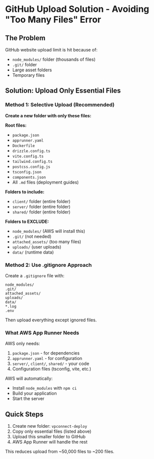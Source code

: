 # GitHub Upload Solution - Avoiding "Too Many Files" Error

## The Problem
GitHub website upload limit is hit because of:
- `node_modules/` folder (thousands of files)
- `.git/` folder 
- Large asset folders
- Temporary files

## Solution: Upload Only Essential Files

### Method 1: Selective Upload (Recommended)

**Create a new folder with only these files:**

**Root files:**
- `package.json`
- `apprunner.yaml`
- `Dockerfile`
- `drizzle.config.ts`
- `vite.config.ts`
- `tailwind.config.ts`
- `postcss.config.js`
- `tsconfig.json`
- `components.json`
- All `.md` files (deployment guides)

**Folders to include:**
- `client/` folder (entire folder)
- `server/` folder (entire folder)
- `shared/` folder (entire folder)

**Folders to EXCLUDE:**
- `node_modules/` (AWS will install this)
- `.git/` (not needed)
- `attached_assets/` (too many files)
- `uploads/` (user uploads)
- `data/` (runtime data)

### Method 2: Use .gitignore Approach

Create a `.gitignore` file with:
```
node_modules/
.git/
attached_assets/
uploads/
data/
*.log
.env
```

Then upload everything except ignored files.

### What AWS App Runner Needs

AWS only needs:
1. `package.json` - for dependencies
2. `apprunner.yaml` - for configuration
3. `server/`, `client/`, `shared/` - your code
4. Configuration files (tsconfig, vite, etc.)

AWS will automatically:
- Install `node_modules` with `npm ci`
- Build your application
- Start the server

## Quick Steps

1. Create new folder: `vpconnect-deploy`
2. Copy only essential files (listed above)
3. Upload this smaller folder to GitHub
4. AWS App Runner will handle the rest

This reduces upload from ~50,000 files to ~200 files.